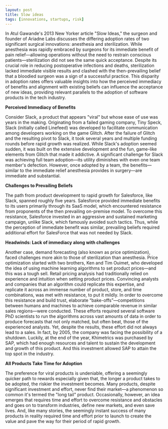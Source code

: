 ```yaml
---
layout: post
title: Slow ideas
tags: [innovations, startups, risk]
---
```

In Atul Gawande's 2013 New Yorker article "Slow Ideas," the surgeon and founder of Ariadne Labs discusses the differing adoption rates of two significant surgical innovations: anesthesia and sterilization. While anesthesia was rapidly embraced by surgeons for its immediate benefit of pain relief—allowing operations without the need to restrain conscious patients—sterilization did not see the same quick acceptance. Despite its crucial role in reducing postoperative infections and deaths, sterilization lacked immediate visible results and clashed with the then-prevailing belief that a bloodied surgeon was a sign of a successful practice. This disparity in adoption rates offers valuable insights into how the perceived immediacy of benefits and alignment with existing beliefs can influence the acceptance of new ideas, providing relevant parallels to the adoption of software products in the tech industry.
 
**Perceived Immediacy of Benefits**
 
Consider Slack, a product that appears "viral" but whose ease of use was years in the making. Originating from a failed gaming company, Tiny Speck, Slack (initially called Linefeed) was developed to facilitate communication among developers working on the game Glitch. After the failure of Glitch and the resulting pivot to Slack, it took several years and multiple funding rounds before rapid growth was realized. While Slack's adoption seemed sudden, it was built on the extensive development and the fun, game-like elements from Glitch that made it addictive. A significant challenge for Slack was achieving full team adoption—its utility diminishes with even one team member's defection. However, once adopted by a team, the benefits—similar to the immediate relief anesthesia provides in surgery—are immediate and substantial.
 
**Challenges to Prevailing Beliefs**
 
The path from product development to rapid growth for Salesforce, like Slack, spanned roughly five years. Salesforce provided immediate benefits to its users primarily through its SaaS model, which encountered resistance from proponents of the then prevailing on-premise model. To overcome this resistance, Salesforce invested in an aggressive and sustained marketing campaign, unlike Slack, which famously avoided such tactics.  Thus, while the perception of immediate benefit was similar, prevailing beliefs required additional effort for SalesForce that was not needed by Slack.
 
**Headwinds: Lack of immediacy along with challenges**
 
Another case, demand forecasting (also known as price optimization), faced challenges more akin to those of sterilization than anesthesia.  Price optimization started with two brothers, Ken and Tim Ouimet, who developed the idea of using machine learning algorithms to set product prices—and this was a tough sell. Retail pricing analysis had traditionally relied on experience and intuition when setting product prices. Convincing analysts and companies that an algorithm could replicate this expertise, and replicate it across an immense number of product, store, and time combinations, was met with resistance, to put it mildly. In order to overcome this resistance and build trust, elaborate “bake-offs”—competitions between humans and machines to achieve comparable revenue in similar sales regions—were conducted. These efforts required several software PhD scientists to run the algorithms across vast amounts of data in order to produce forecasts that not only matched, but often beat, those of the experienced analysts.  Yet, despite the results, these effort did not always lead to a sales.  In fact, by 2005, the company was facing the possibility of a shutdown.  Luckily, at the end of the year, Khimetrics was purchased by SAP, which had enough resources and talent to sustain the development and growth of this product.  And this investment allowed SAP to attain the top spot in the industry.
 
**All Products Take Time for Adoption**
 
The preference for viral products is undeniable, offering a seemingly quicker path to rewards especially given that, the longer a product takes to be adopted, the riskier the investment becomes. Many products, despite significant investment and effort, never find their market—a phenomenon so common it's termed the "long tail" product. Occasionally, however, an idea emerges that requires time and effort to overcome resistance and obstacles and goes on to transform industries, define new markets, and even save lives.  And, like many stories, the seemingly instant success of many products in reality required time and effort prior to launch to create the value and pave the way for their period of rapid growth.


